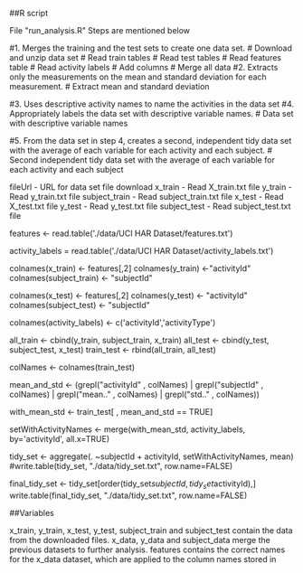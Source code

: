 ##R script

File "run_analysis.R" 
Steps are mentioned below

#1. Merges the training and the test sets to create one data set.
	# Download and unzip data set
	# Read train tables
	# Read test tables
	# Read features table
	# Read activity labels
	# Add columns
	# Merge all data
#2. Extracts only the measurements on the mean and standard deviation for each measurement.
	# Extract mean and standard deviation

#3. Uses descriptive activity names to name the activities in the data set
#4. Appropriately labels the data set with descriptive variable names.
	# Data set with descriptive variable names

#5. From the data set in step 4, creates a second, independent tidy data set with the average of each variable for each activity and each subject.
	# Second independent tidy data set with the average of each variable for each activity and each subject

fileUrl - URL for data set file download
x_train - Read X_train.txt file
y_train - Read y_train.txt file
subject_train - Read subject_train.txt file
x_test - Read X_test.txt file
y_test - Read y_test.txt file
subject_test - Read subject_test.txt file

features <- read.table('./data/UCI HAR Dataset/features.txt')

activity_labels = read.table('./data/UCI HAR Dataset/activity_labels.txt')

colnames(x_train) <- features[,2] 
colnames(y_train) <-"activityId"
colnames(subject_train) <- "subjectId"
      
colnames(x_test) <- features[,2] 
colnames(y_test) <- "activityId"
colnames(subject_test) <- "subjectId"
      
colnames(activity_labels) <- c('activityId','activityType')


all_train <- cbind(y_train, subject_train, x_train)
all_test <- cbind(y_test, subject_test, x_test)
train_test <- rbind(all_train, all_test)

colNames <- colnames(train_test)

mean_and_std <- (grepl("activityId" , colNames) | 
                 grepl("subjectId" , colNames) | 
                 grepl("mean.." , colNames) | 
                 grepl("std.." , colNames))

with_mean_std <- train_test[ , mean_and_std == TRUE]

setWithActivityNames <- merge(with_mean_std, activity_labels,
                              by='activityId',
                              all.x=TRUE)

tidy_set <- aggregate(. ~subjectId + activityId, setWithActivityNames, mean)
#write.table(tidy_set, "./data/tidy_set.txt", row.name=FALSE)

final_tidy_set <- tidy_set[order(tidy_set$subjectId, tidy_set$activityId),]
write.table(final_tidy_set, "./data/tidy_set.txt", row.name=FALSE)


##Variables

x_train, y_train, x_test, y_test, subject_train and subject_test contain the data from the downloaded files.
x_data, y_data and subject_data merge the previous datasets to further analysis.
features contains the correct names for the x_data dataset, which are applied to the column names stored in